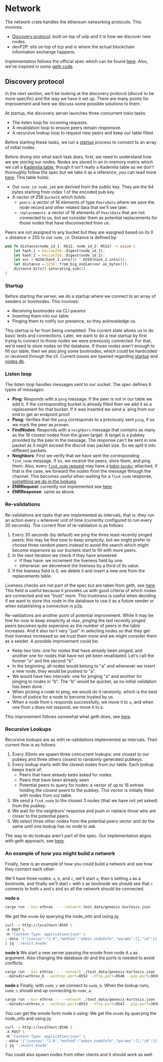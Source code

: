 # Network

The network crate handles the ethereum networking protocols. This involves:

-   [Discovery protocol](#discovery-protocol): built on top of udp and it is how we discover new nodes.
-   devP2P: sits on top of tcp and is where the actual blockchain information exchange happens.

Implementation follows the official spec which can be found [here](https://github.com/ethereum/devp2p/tree/master). Also, we've inspired in some [geth code](https://github.com/ethereum/go-ethereum/tree/master/p2p/discover).

## Discovery protocol

In the next section, we'll be looking at the discovery protocol (discv4 to be more specific) and the way we have it set up. There are many points for improvement and here we discuss some possible solutions to them.

At startup, the discovery server launches three concurrent tokio tasks:

-   The listen loop for incoming requests.
-   A revalidation loop to ensure peers remain responsive.
-   A recursive lookup loop to request new peers and keep our table filled.

Before starting these tasks, we run a [startup](#startup) process to connect to an array of initial nodes.

Before diving into what each task does, first, we need to understand how we are storing our nodes. Nodes are stored in an in-memory matrix which we call a [Kademlia table](https://github.com/lambdaclass/ethrex/blob/main/crates/networking/p2p/kademlia.rs#L25-L28), though it isn't really a Kademlia table as we don't thoroughly follow the spec but we take it as a reference, you can read more [here](https://en.wikipedia.org/wiki/Kademlia). This table holds:

-   Our `node_id`: `node_id`s are derived from the public key. They are the 64 bytes starting from index 1 of the encoded pub key.
-   A vector of 256 `bucket`s which holds:
    -   `peers`: a vector of 16 elements of type `PeersData` where we save the node record and other related data that we'll see later.
    -   `replacements`: a vector of 16 elements of `PeersData` that are not connected to us, but we consider them as potential replacements for those nodes that have disconnected from us.

Peers are not assigned to any bucket but they are assigned based on its $0 \le \text{distance} \le 255$ to our `node_id`. Distance is defined by:

```rust
pub fn distance(node_id_1: H512, node_id_2: H512) -> usize {
    let hash_1 = Keccak256::digest(node_id_1);
    let hash_2 = Keccak256::digest(node_id_2);
    let xor = H256(hash_1.into()) ^ H256(hash_2.into());
    let distance = U256::from_big_endian(xor.as_bytes());
    distance.bits().saturating_sub(1)
}
```

### Startup

Before starting the server, we do a startup where we connect to an array of seeders or bootnodes. This involves:

-   Receiving bootnodes via CLI params
-   Inserting them into our table
-   Pinging them to notify our presence, so they acknowledge us.

This startup is far from being completed. The current state allows us to do basic tests and connections. Later, we want to do a real startup by first trying to connect to those nodes we were previously connected. For that, we'd need to store nodes on the database. If those nodes aren't enough to fill our table, then we also ping some bootnodes, which could be hardcoded or received through the cli. Current issues are opened regarding [startup](https://github.com/lambdaclass/ethrex/issues/398) and [nodes db](https://github.com/lambdaclass/ethrex/issues/454).

### Listen loop

The listen loop handles messages sent to our socket. The spec defines 6 types of messages:

-   **Ping**: Responds with a `pong` message. If the peer is not in our table we add it, if the corresponding bucket is already filled then we add it as a replacement for that bucket. If it was inserted we send a `ping from our end to get an endpoint proof.
-   **Pong**: Verifies that the `pong` corresponds to a previously sent `ping`, if so we mark the peer as proven.
-   **FindNodes**: Responds with a `neighbors` message that contains as many as the 16 closest nodes from the given target. A target is a pubkey provided by the peer in the message. The response can't be sent in one packet as it might exceed the discv4 max packet size. So we split it into different packets.
-   **Neighbors**: First we verify that we have sent the corresponding `find_node` message. If so, we receive the peers, store them, and ping them. Also, every [`find_node` request](https://github.com/lambdaclass/ethrex/blob/229ca0b316a79403412a917d04e3b95f579c56c7/crates/net/discv4.rs#L305-L314) may have a [tokio `Sender`](https://docs.rs/tokio/latest/tokio/sync/mpsc/struct.Sender.html) attached, if that is the case, we forward the nodes from the message through the channel. This becomes useful when waiting for a `find_node` response, [something we do in the lookups](https://github.com/lambdaclass/ethrex/blob/229ca0b316a79403412a917d04e3b95f579c56c7/crates/net/net.rs#L517-L570).
-   **ENRRequest**: currently not implemented see [here](https://github.com/lambdaclass/ethrex/issues/432).
-   **ENRResponse**: same as above.

### Re-validations

Re-validations are tasks that are implemented as intervals, that is: they run an action every `x` wherever unit of time (currently configured to run every 30 seconds). The current flow of re-validation is as follows

1. Every 30 seconds (by default) we ping the three least recently pinged peers: this may be fine now to keep simplicity, but we might prefer to choose three random peers instead to avoid the search which might become expensive as our buckets start to fill with more peers.
2. In the next iteration we check if they have answered
    - if they have: we increment the liveness field by one.
    - otherwise: we decrement the liveness by a third of its value.
3. If the liveness field is 0, we delete it and insert a new one from the replacements table.

Liveness checks are not part of the spec but are taken from geth, see [here](https://github.com/ethereum/go-ethereum/blob/master/p2p/discover/table_reval.go). This field is useful because it provides us with good criteria of which nodes are connected and we "trust" more. This trustiness is useful when deciding if we want to store this node in the database to use it as a future seeder or when establishing a connection in p2p.

Re-validations are another point of potential improvement. While it may be fine for now to keep simplicity at max, pinging the last recently pinged peers becomes quite expensive as the number of peers in the table increases. And it also isn't very "just" in selecting nodes so that they get their liveness increased so we trust them more and we might consider them as a seeder. A possible improvement could be:

-   Keep two lists: one for nodes that have already been pinged, and another one for nodes that have not yet been revalidated. Let's call the former "a" and the second "b".
-   In the beginning, all nodes would belong to "a" and whenever we insert a new node, they would be pushed to "a".
-   We would have two intervals: one for pinging "a" and another for pinging to nodes in "b". The "b" would be quicker, as no initial validation has been done.
-   When picking a node to ping, we would do it randomly, which is the best form of justice for a node to become trusted by us.
-   When a node from `b` responds successfully, we move it to `a`, and when one from `a` does not respond, we move it to `b`.

This improvement follows somewhat what geth does, see [here](https://github.com/ethereum/go-ethereum/blob/master/p2p/discover/table_reval.go).

### Recursive Lookups

Recursive lookups are as with re-validations implemented as intervals. Their current flow is as follows:

1. Every 30min we spawn three concurrent lookups: one closest to our pubkey and three others closest to randomly generated pubkeys.
2. Every lookup starts with the closest nodes from our table. Each lookup keeps track of:
    - Peers that have already been asked for nodes
    - Peers that have been already seen
    - Potential peers to query for nodes: a vector of up to 16 entries holding the closest peers to the pubkey. This vector is initially filled with nodes from our table.
3. We send a `find_node` to the closest 3 nodes (that we have not yet asked) from the pubkey.
4. We wait for the neighbors' response and push or replace those who are closer to the potential peers.
5. We select three other nodes from the potential peers vector and do the same until one lookup has no node to ask.

The way to do lookups aren't part of the spec. Our implementation aligns with geth approach, see [here](https://github.com/ethereum/go-ethereum/blob/master/p2p/discover/v4_udp.go#L282-L310).

### An example of how you might build a network

Finally, here is an example of how you could build a network and see how they connect each other:

We'll have three nodes: `a`, `b`, and `c`, we'll start `a`, then `b` setting `a` as a bootnode, and finally we'll start `c` with `b` as bootnode we should see that `c` connects to both `a` and `b` and so all the network should be connected.

**node a**:
```bash
cargo run --bin ethrex -- --network test_data/genesis-kurtosis.json
```

We get the `enode` by querying the node_info and using jq:
```bash
curl -s http://localhost:8545 \
-X POST \
-H "Content-Type: application/json" \
--data '{"jsonrpc":"2.0","method":"admin_nodeInfo","params":[],"id":1}' \
| jq '.result.enode'
```

**node b**
We start a new server passing the enode from node A `a` as argument. Also changing the database dir and the ports is needed to avoid conflicts.

```bash
cargo run --bin ethrex -- --network ./test_data/genesis-kurtosis.json --bootnodes=`NODE_A_ENODE` \
--datadir=ethrex_b --authrpc.port=8552 --http.port=8546 --p2p.port=30305 --discovery.port=30306
```

**node c**
Finally, with `node_c` we connect to `node_b`. When the lookup runs, `node_c` should end up connecting to `node_a`:

```bash
cargo run --bin ethrex -- --network ./test_data/genesis-kurtosis.json --bootnodes=`NODE_B_ENODE` \
--datadir=ethrex_c --authrpc.port=8553 --http.port=8547 --p2p.port=30308 --discovery.port=30310
```

You can get the enode form node `b` using:
We get the `enode` by querying the node_info and using jq:
```bash
curl -s http://localhost:8546 \
-X POST \
-H "Content-Type: application/json" \
--data '{"jsonrpc":"2.0","method":"admin_nodeInfo","params":[],"id":1}' \
| jq '.result.enode'
```

You could also spawn nodes from other clients and it should work as well.
